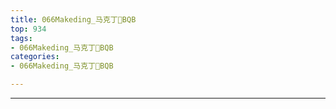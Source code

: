 ```yaml
---
title: 066Makeding_马克丁🐎BQB
top: 934
tags:
- 066Makeding_马克丁🐎BQB
categories:
- 066Makeding_马克丁🐎BQB

---
```


------

<!-- more -->
